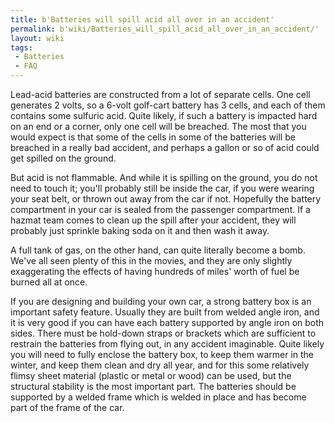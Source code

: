 ```yaml
---
title: b'Batteries will spill acid all over in an accident'
permalink: b'wiki/Batteries_will_spill_acid_all_over_in_an_accident/'
layout: wiki
tags:
 - Batteries
 - FAQ
---
```


Lead-acid batteries are constructed from a lot of separate cells. One
cell generates 2 volts, so a 6-volt golf-cart battery has 3 cells, and
each of them contains some sulfuric acid. Quite likely, if such a
battery is impacted hard on an end or a corner, only one cell will be
breached. The most that you would expect is that some of the cells in
some of the batteries will be breached in a really bad accident, and
perhaps a gallon or so of acid could get spilled on the ground.

But acid is not flammable. And while it is spilling on the ground, you
do not need to touch it; you'll probably still be inside the car, if you
were wearing your seat belt, or thrown out away from the car if not.
Hopefully the battery compartment in your car is sealed from the
passenger compartment. If a hazmat team comes to clean up the spill
after your accident, they will probably just sprinkle baking soda on it
and then wash it away.

A full tank of gas, on the other hand, can quite literally become a
bomb. We've all seen plenty of this in the movies, and they are only
slightly exaggerating the effects of having hundreds of miles' worth of
fuel be burned all at once.

If you are designing and building your own car, a strong battery box is
an important safety feature. Usually they are built from welded angle
iron, and it is very good if you can have each battery supported by
angle iron on both sides. There must be hold-down straps or brackets
which are sufficient to restrain the batteries from flying out, in any
accident imaginable. Quite likely you will need to fully enclose the
battery box, to keep them warmer in the winter, and keep them clean and
dry all year, and for this some relatively flimsy sheet material
(plastic or metal or wood) can be used, but the structural stability is
the most important part. The batteries should be supported by a welded
frame which is welded in place and has become part of the frame of the
car.
